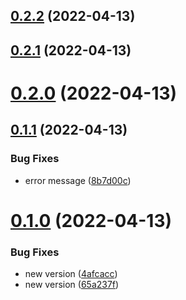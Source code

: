 ## [0.2.2](https://github.com/drey0143143/test-change-log/compare/v0.2.1...v0.2.2) (2022-04-13)



## [0.2.1](https://github.com/drey0143143/test-change-log/compare/v0.2.0...v0.2.1) (2022-04-13)



# [0.2.0](https://github.com/drey0143143/test-change-log/compare/v0.1.1...v0.2.0) (2022-04-13)



## [0.1.1](https://github.com/drey0143143/test-change-log/compare/v0.1.0...v0.1.1) (2022-04-13)


### Bug Fixes

* error message ([8b7d00c](https://github.com/drey0143143/test-change-log/commit/8b7d00cad36702d5d4fc6143fd0ca5029b1e80ac))



# [0.1.0](https://github.com/drey0143143/test-change-log/compare/65a237f9cdc0699a67c3f526923e4a79cb46fa73...v0.1.0) (2022-04-13)


### Bug Fixes

* new version ([4afcacc](https://github.com/drey0143143/test-change-log/commit/4afcacc6c84245679c0cc0e39b1ce1dee51ec761))
* new version ([65a237f](https://github.com/drey0143143/test-change-log/commit/65a237f9cdc0699a67c3f526923e4a79cb46fa73))



